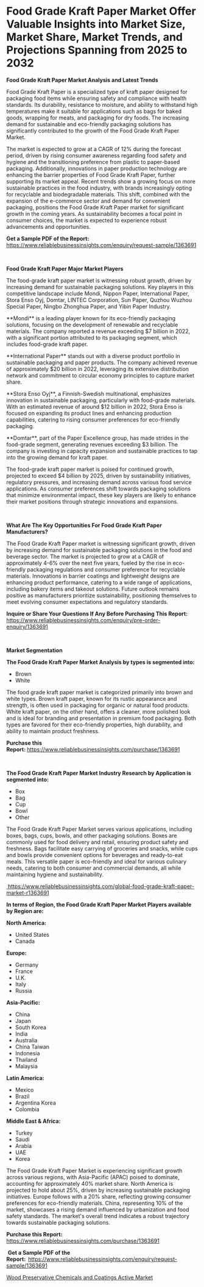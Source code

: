 <p><h1>Food Grade Kraft Paper Market Offer Valuable Insights into Market Size, Market Share, Market Trends, and Projections Spanning from 2025 to 2032</h1></p><p><strong>Food Grade Kraft Paper Market Analysis and Latest Trends</strong></p>
<p><p>Food Grade Kraft Paper is a specialized type of kraft paper designed for packaging food items while ensuring safety and compliance with health standards. Its durability, resistance to moisture, and ability to withstand high temperatures make it suitable for applications such as bags for baked goods, wrapping for meats, and packaging for dry foods. The increasing demand for sustainable and eco-friendly packaging solutions has significantly contributed to the growth of the Food Grade Kraft Paper Market.</p><p>The market is expected to grow at a CAGR of 12% during the forecast period, driven by rising consumer awareness regarding food safety and hygiene and the transitioning preference from plastic to paper-based packaging. Additionally, innovations in paper production technology are enhancing the barrier properties of Food Grade Kraft Paper, further supporting its market appeal. Recent trends show a growing focus on more sustainable practices in the food industry, with brands increasingly opting for recyclable and biodegradable materials. This shift, combined with the expansion of the e-commerce sector and demand for convenient packaging, positions the Food Grade Kraft Paper market for significant growth in the coming years. As sustainability becomes a focal point in consumer choices, the market is expected to experience robust advancements and opportunities.</p></p>
<p><strong>Get a Sample PDF of the Report:&nbsp;</strong> <a href="https://www.reliablebusinessinsights.com/enquiry/request-sample/1363691?utm_campaign=2820&utm_medium=2&utm_source=Github&utm_content=ia&utm_term=03042025&utm_id=food-grade-kraft-paper">https://www.reliablebusinessinsights.com/enquiry/request-sample/1363691</a></p>
<p>&nbsp;</p>
<p><strong>Food Grade Kraft Paper Major Market Players</strong></p>
<p><p>The food-grade kraft paper market is witnessing robust growth, driven by increasing demand for sustainable packaging solutions. Key players in this competitive landscape include Mondi, Nippon Paper, International Paper, Stora Enso Oyj, Domtar, LINTEC Corporation, Sun Paper, Quzhou Wuzhou Special Paper, Ningbo Zhonghua Paper, and Yibin Paper Industry.</p><p>**Mondi** is a leading player known for its eco-friendly packaging solutions, focusing on the development of renewable and recyclable materials. The company reported a revenue exceeding $7 billion in 2022, with a significant portion attributed to its packaging segment, which includes food-grade kraft paper.</p><p>**International Paper** stands out with a diverse product portfolio in sustainable packaging and paper products. The company achieved revenue of approximately $20 billion in 2022, leveraging its extensive distribution network and commitment to circular economy principles to capture market share.</p><p>**Stora Enso Oyj**, a Finnish-Swedish multinational, emphasizes innovation in sustainable packaging, particularly with food-grade materials. With an estimated revenue of around $12 billion in 2022, Stora Enso is focused on expanding its product lines and enhancing production capabilities, catering to rising consumer preferences for eco-friendly packaging.</p><p>**Domtar**, part of the Paper Excellence group, has made strides in the food-grade segment, generating revenues exceeding $3 billion. The company is investing in capacity expansion and sustainable practices to tap into the growing demand for kraft paper.</p><p>The food-grade kraft paper market is poised for continued growth, projected to exceed $4 billion by 2025, driven by sustainability initiatives, regulatory pressures, and increasing demand across various food service applications. As consumer preferences shift towards packaging solutions that minimize environmental impact, these key players are likely to enhance their market positions through strategic innovations and expansions.</p></p>
<p>&nbsp;</p>
<p><strong>What Are The Key Opportunities For Food Grade Kraft Paper Manufacturers?</strong></p>
<p><p>The Food Grade Kraft Paper market is witnessing significant growth, driven by increasing demand for sustainable packaging solutions in the food and beverage sector. The market is projected to grow at a CAGR of approximately 4-6% over the next five years, fueled by the rise in eco-friendly packaging regulations and consumer preference for recyclable materials. Innovations in barrier coatings and lightweight designs are enhancing product performance, catering to a wide range of applications, including bakery items and takeout solutions. Future outlook remains positive as manufacturers prioritize sustainability, positioning themselves to meet evolving consumer expectations and regulatory standards.</p></p>
<p><strong>Inquire or Share Your Questions If Any Before Purchasing This Report:</strong> <a href="https://www.reliablebusinessinsights.com/enquiry/pre-order-enquiry/1363691?utm_campaign=2820&utm_medium=2&utm_source=Github&utm_content=ia&utm_term=03042025&utm_id=food-grade-kraft-paper">https://www.reliablebusinessinsights.com/enquiry/pre-order-enquiry/1363691</a></p>
<p>&nbsp;</p>
<p><strong>Market Segmentation</strong></p>
<p><strong>The Food Grade Kraft Paper Market Analysis by types is segmented into:</strong></p>
<p><ul><li>Brown</li><li>White</li></ul></p>
<p><p>The food grade kraft paper market is categorized primarily into brown and white types. Brown kraft paper, known for its rustic appearance and strength, is often used in packaging for organic or natural food products. White kraft paper, on the other hand, offers a cleaner, more polished look and is ideal for branding and presentation in premium food packaging. Both types are favored for their eco-friendly properties, high durability, and ability to maintain product freshness.</p></p>
<p><strong>Purchase this Report:&nbsp;</strong><a href="https://www.reliablebusinessinsights.com/purchase/1363691?utm_campaign=2820&utm_medium=2&utm_source=Github&utm_content=ia&utm_term=03042025&utm_id=food-grade-kraft-paper">https://www.reliablebusinessinsights.com/purchase/1363691</a></p>
<p>&nbsp;</p>
<p><strong>The Food Grade Kraft Paper Market Industry Research by Application is segmented into:</strong></p>
<p><ul><li>Box</li><li>Bag</li><li>Cup</li><li>Bowl</li><li>Other</li></ul></p>
<p><p>The Food Grade Kraft Paper Market serves various applications, including boxes, bags, cups, bowls, and other packaging solutions. Boxes are commonly used for food delivery and retail, ensuring product safety and freshness. Bags facilitate easy carrying of groceries and snacks, while cups and bowls provide convenient options for beverages and ready-to-eat meals. This versatile paper is eco-friendly and ideal for various culinary needs, catering to both consumer and commercial demands, all while maintaining hygiene and sustainability.</p></p>
<p><a href="https://www.reliablebusinessinsights.com/global-food-grade-kraft-paper-market-r1363691?utm_campaign=2820&utm_medium=2&utm_source=Github&utm_content=ia&utm_term=03042025&utm_id=food-grade-kraft-paper">&nbsp;https://www.reliablebusinessinsights.com/global-food-grade-kraft-paper-market-r1363691</a></p>
<p><strong>In terms of Region, the Food Grade Kraft Paper Market Players available by Region are:</strong></p>
<p>
    <p> <strong> North America: </strong>
        <ul>
            <li>United States</li>
            <li>Canada</li>
        </ul>
        </p> 
    <p> <strong> Europe: </strong>
        <ul>
            <li>Germany</li>
            <li>France</li>
            <li>U.K.</li>
            <li>Italy</li>
            <li>Russia</li>
        </ul>
        </p> 
    <p> <strong> Asia-Pacific: </strong>
        <ul>
            <li>China</li>
            <li>Japan</li>
            <li>South Korea</li>
            <li>India</li>
            <li>Australia</li>
            <li>China Taiwan</li>
            <li>Indonesia</li>
            <li>Thailand</li>
            <li>Malaysia</li>
        </ul>
        </p> 
    <p> <strong> Latin America: </strong>
        <ul>
            <li>Mexico</li>
            <li>Brazil</li>
            <li>Argentina Korea</li>
            <li>Colombia</li>
        </ul>
        </p> 
    <p> <strong> Middle East & Africa: </strong>
        <ul>
            <li>Turkey</li>
            <li>Saudi</li>
            <li>Arabia</li>
            <li>UAE</li>
            <li>Korea</li>
        </ul>
    </p>
    </p>
<p><p>The Food Grade Kraft Paper Market is experiencing significant growth across various regions, with Asia-Pacific (APAC) poised to dominate, accounting for approximately 40% market share. North America is projected to hold about 25%, driven by increasing sustainable packaging initiatives. Europe follows with a 20% share, reflecting growing consumer preferences for eco-friendly materials. China, representing 10% of the market, showcases a rising demand influenced by urbanization and food safety standards. The market's overall trend indicates a robust trajectory towards sustainable packaging solutions.</p></p>
<p><strong>Purchase this Report: </strong><a href="https://www.reliablebusinessinsights.com/purchase/1363691?utm_campaign=2820&utm_medium=2&utm_source=Github&utm_content=ia&utm_term=03042025&utm_id=food-grade-kraft-paper">https://www.reliablebusinessinsights.com/purchase/1363691</a></p>
<p>&nbsp;<strong>Get a Sample PDF of the Report:&nbsp;&nbsp;</strong><a href="https://www.reliablebusinessinsights.com/enquiry/request-sample/1363691?utm_campaign=2820&utm_medium=2&utm_source=Github&utm_content=ia&utm_term=03042025&utm_id=food-grade-kraft-paper">https://www.reliablebusinessinsights.com/enquiry/request-sample/1363691</a></p>
<p><strong></strong></p>
<p><p><a href="https://github.com/bholdsfofie/Market-Research-Report-List-1/blob/main/wood-preservative-chemicals-and-coatings-active-market.md?utm_campaign=2820&utm_medium=2&utm_source=Github&utm_content=ia&utm_term=03042025&utm_id=food-grade-kraft-paper">Wood Preservative Chemicals and Coatings Active Market</a></p></p>